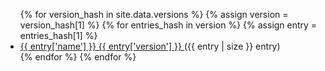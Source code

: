 
<ul>
{% for version_hash in site.data.versions %}
{% assign version = version_hash[1] %}
{% for entries_hash in version %}
{% assign entry = entries_hash[1] %}
  <li>
    <a href="https://github.com/{{ org.username }}">
      {{ entry['name'] }}
      {{ entry['version'] }}
    </a>
    ({{ entry | size }} entry)
  </li>
{% endfor %}
{% endfor %}
</ul>